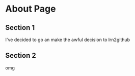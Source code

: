 # About Page


## Section 1

I've decided to go an make the awful decision to lrn2github


## Section 2

omg
